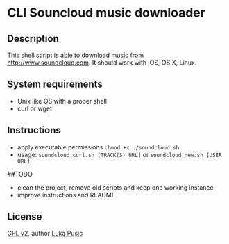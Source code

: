 # CLI Souncloud music downloader

## Description
This shell script is able to download music from http://www.soundcloud.com.
It should work with iOS, OS X, Linux.

## System requirements
* Unix like OS with a proper shell
* curl or wget

## Instructions
* apply executable permissions ```chmod +x ./soundcloud.sh```
* usage: ```soundcloud_curl.sh [TRACK(S) URL]``` or ```soundcloud_new.sh [USER URL]```

##TODO
* clean the project, remove old scripts and keep one working instance
* improve instructions and README

## License
[GPL v2](https://www.gnu.org/licenses/gpl-2.0.txt), author [Luka Pusic](http://pusic.si)
